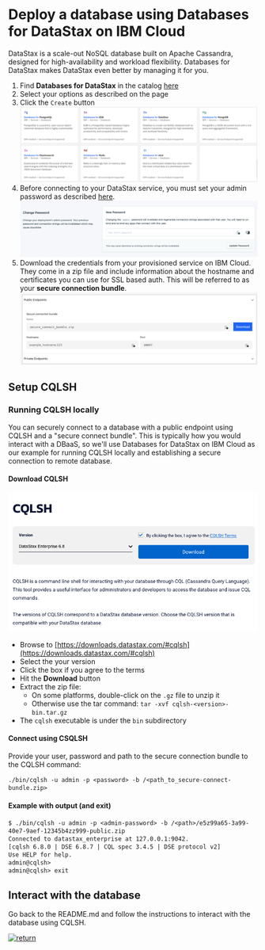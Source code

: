 # Deploy a database using Databases for DataStax on IBM Cloud

DataStax is a scale-out NoSQL database built on Apache Cassandra, designed for high-availability and workload flexibility. Databases for DataStax makes DataStax even better by managing it for you.

1. Find **Databases for DataStax** in the catalog [here](https://cloud.ibm.com/catalog/services/databases-for-cassandra)
1. Select your options as described on the page
1. Click the `Create` button
   ![databases](images/databases.png)
1. Before connecting to your DataStax service, you must set your admin password as described [here](https://cloud.ibm.com/docs/databases-for-cassandra?topic=databases-for-cassandra-admin-password).
   ![password](images/password.png)
1. Download the credentials from your provisioned service on IBM Cloud. They come in a zip file and include information about the hostname and certificates you can use for SSL based auth. This will be referred to as your **secure connection bundle**.
   ![secure_bundle](images/secure_bundle.png)

## Setup CQLSH

### Running CQLSH locally

You can securely connect to a database with a public endpoint using CQLSH and a "secure connect bundle". This is typically how you would interact with a DBaaS, so we'll use Databases for DataStax on IBM Cloud as our example for running CQLSH locally and establishing a secure connection to remote database.

#### Download CQLSH

![download_cqlsh.png](doc/source/images/download_cqlsh.png)

* Browse to [https://downloads.datastax.com/#cqlsh](https://downloads.datastax.com/#cqlsh)
* Select the your version
* Click the box if you agree to the terms
* Hit the **Download** button
* Extract the zip file:
  * On some platforms, double-click on the `.gz` file to unzip it
  * Otherwise use the tar command: `tar -xvf cqlsh-<version>-bin.tar.gz`
* The `cqlsh` executable is under the `bin` subdirectory

#### Connect using CSQLSH

Provide your user, password and path to the secure connection bundle to the CQLSH command:

```shell
./bin/cqlsh -u admin -p <password> -b /<path_to_secure-connect-bundle.zip>
```

#### Example with output (and exit)

```shell
$ ./bin/cqlsh -u admin -p <admin-password> -b /<path>/e5z99a65-3a99-40e7-9aef-12345b4zz999-public.zip
Connected to datastax_enterprise at 127.0.0.1:9042.
[cqlsh 6.8.0 | DSE 6.8.7 | CQL spec 3.4.5 | DSE protocol v2]
Use HELP for help.
admin@cqlsh>
admin@cqlsh> exit
```

## Interact with the database

Go back to the README.md and follow the instructions to interact with the database using CQLSH.

[![return](https://raw.githubusercontent.com/IBM/pattern-utils/master/deploy-buttons/return.png)](../../README.md#4-use-the-web-app)

